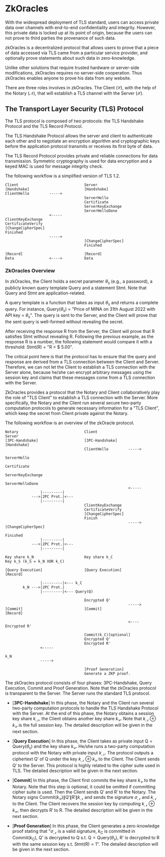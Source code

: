 # ZkOracles
With the widespread deployment of TLS standard, users can access private data over channels with end-to-end confidentiality and integrity. However, this private data is locked up at its point of origin, because the users can not prove to third parties the provenance of such data.

zkOracles is a decentralized protocol that allows users to prove that a piece of data accessed via TLS came from a particular service provider, and optionally prove statements about such data in zero-knowledge.

Unlike other solutions that require trusted hardware or server-side modifications, zkOracles requires no server-side cooperation. Thus zkOracles enables anyone to prove his data from any website.


There are three roles involves in zkOracles. The Client ($\mathcal{C}$), with the help of the Notary ($\mathcal{N}$), that will establish a TLS channel with the Server ($\mathcal{S}$).

## The Transport Layer Security (TLS) Protocol
The TLS protocol is composed of two protocols: the TLS Handshake Protocol and the TLS Record Protocol.

The TLS Handshake Protocol allows the server and client to authenticate each other and to negotiate an encryption algorithm and cryptographic keys before the application protocol transmits or receives its first byte of data.

The TLS Record Protocol provides private and reliable connections for data transmission. Symmetric cryptography is used for data encryption and a keyed MAC is used for message integrity check.

The following workflow is a simplified version of TLS 1.2.

``` text
Client                              Server
[Handshake]                         [Handshake]
ClientHello         ----->        
                                    ServerHello
                                    Certificate
                                    ServerKeyExchange
                                    ServerHelloDone
                    <-----
ClientKeyExchange
CertificateVerify
[ChangeCipherSpec]
Finished
                    ----->          
                                    [ChangeCipherSpec]
                                    Finished

[Record]                            [Record]
Data                <---->          Data
```


### ZkOracles Overview
In zkOracles, the Client holds a secret parameter $\theta_s$ (e.g., a password), a publicly known query template $\mathsf{Query}$ and a statement $\mathsf{Stmt}$. Note that $\mathsf{Query}$ and $\mathsf{Stmt}$ are application-related.

A query template is a function that takes as input $\theta_s$ and returns a complete query. For instance, $\mathsf{Query}(\theta_s)$ = "Price of MINA on 31th August 2022 with API key = $\theta_s$". The query is sent to the Server, and the Client will prove that the sent query is well-formed without revealing the secret.

After receiving the response $\mathsf{R}$ from the Server, the Client will prove that $\mathsf{R}$ satisfies $\mathsf{Stmt}$ without revealing $\mathsf{R}$. Following the previous example, as the response $\mathsf{R}$ is a number, the following statement would compare it with a threshold: $\mathsf{Stmt}(\mathsf{R})$ = "$\mathsf{R}$ > \$ 5.00".

The critical point here is that the protocol has to ensure that the query and response are derived from a TLS connection between the Client and Server. Therefore, we can not let the Client to establish a TLS connection with the Server alone, because he/she can encrypt arbitrary messages using the session key and claims that these messages come from a TLS connection with the Server.

ZkOracles provides a protocol that the Notary and Client collaboratively play the role of "TLS Client" to establish a TLS connection with the Server. More specifically, the Notary and the Client run several secure two-party computation protocols to generate necessary information for a "TLS Client", which keep the secret from Client private against the Notary. 

The following workflow is an overview of the zkOracle protocol.



``` text
Notary                              Client                              Server
[3PC-Handshake]                     [3PC-Handshake]                     [Handshake]
                                    ClientHello         ----->          
                                                                        ServerHello
                                                                        Certificate
                                                                        ServerKeyExchange
                                                                        ServerHelloDone
                                                        <-----
                |---------|                      
            --->|2PC Prot.|<---
                |---------|        
                                    ClientKeyExchange
                                    CertificateVerify
                                    [ChangeCipherSpec]
                                    Finish
                                                        ----->          [ChangeCipherSpec]
                                                                        Finished
                |---------|                      
            --->|2PC Prot.|<---
                |---------| 

Key share k_N                       Key share k_C                       Key k_S (k_S = k_N XOR k_C)

[Query Execution]                   [Query Execution]                   [Record]
            
                |---------|<--- k_C
        k_N --->|2PC Prot.|
                |---------|<--- Query(Q)

                                    Encrypted Q'
                                                        ----->
[Commit]                            [Commit]                            [Record]

                                                        <----           Encrypted R'
                                    
                                    Commit(k_C)[optional]
                                    Encrypted Q'
                                    Encrypted R'
                <-----

k_N
                ----->                                    

                                    [Proof Generation]
                                    Generate a ZKP proof.
```


The zkOracles protocol consists of four phases: 3PC-Handshake, Query Execution, Commit and Proof Generation. Note that the zkOracles protocol is transparent to the Server. The Server runs the standard TLS protocol.

- [**3PC-Handshake**] 
In this phase, the Notary and the Client run several two-party computation protocols to handle the TLS Handshake Protocol with the Server. At the end of this phase, the Notary obtains a session key share $k_\mathcal{N}$, the Client obtains another key share $k_\mathcal{C}$. Note that $k_\mathcal{N}\oplus k_\mathcal{C}$ is the full session key. The detailed description will be given in the next section.

- [**Query Execution**]
In this phase, the Client takes as private input $\mathsf{Q}=\mathsf{Query}(\theta_s)$ and the key share $k_\mathcal{C}$. He/she runs a two-party computation protocol with the Notary with private input $k_\mathcal{N}$. The protocol outputs a ciphertext $\mathsf{Q}'$ of $\mathsf{Q}$ under the key $k_{\mathcal{N}}\oplus k_{\mathcal{C}}$ to the Client. The Client sends $\mathsf{Q}'$ to the Server.
This protocol is highly related to the cipher suite used in TLS. The detailed description will be given in the next section.

- [**Commit**]
In this phase, the Client first commits the key share $k_\mathcal{C}$ to the Notary. Note that this step is optional, it could be omitted if committing cipher suite is used. Then the Client sends $\mathsf{Q}'$ and $\mathsf{R}'$ to the Notary. The Notary signs $\textsf{Commit}(k_\mathcal{C})\|\mathsf{Q}'\|\mathsf{R}'\|k_\mathcal{N}$ and sends the signature $\sigma_\mathcal{N}$ and $k_\mathcal{N}$ to the Client. The Client recovers the session key by computing $k_\mathcal{N}\oplus k_\mathcal{C}$, then decrypts $\mathsf{R}'$ to $\mathsf{R}$.
The detailed description will be given in the next section.

- [**Proof Generation**]
In this phase, the Client generates a zero-knowledge proof stating that "$\sigma_\mathcal{N}$ is a valid signature, $k_{\mathsf{C}}$ is committed in $\mathsf{Commit}(k_{\mathsf{C}})$, $\mathsf{Q}$' is decrypted to $\mathsf{Q}$ s.t. $\mathsf{Q} = \mathsf{Query}(\theta_s)$, $\mathsf{R}$' is decrypted to $\mathsf{R}$ with the same session key s.t. $\mathsf{Stmt}(\mathsf{R}) = 1$". The detailed description will be given in the next section.
